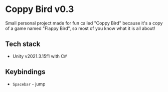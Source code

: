 # Coppy Bird v0.3

Small personal project made for fun called "Coppy Bird" because it's a copy of a game named "Flappy Bird", so most of you know what it is all about!

## Tech stack

- Unity v2021.3.15f1 with C#

## Keybindings

- `Spacebar` - jump